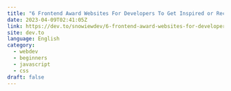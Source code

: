```yaml
---
title: "6 Frontend Award Websites For Developers To Get Inspired or Recognized"
date: 2023-04-09T02:41:05Z
link: https://dev.to/snowiewdev/6-frontend-award-websites-for-developers-to-get-inspired-or-recognized-47pa?utm_medium=RSS&utm_source=news.12bit.vn
site: dev.to
language: English
category:
  - webdev
  - beginners
  - javascript
  - css
draft: false
---
```


